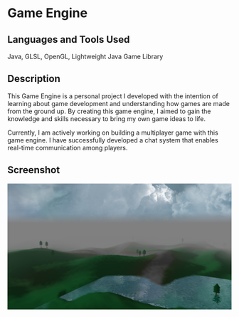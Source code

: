 # Game Engine

## Languages and Tools Used
Java, GLSL, OpenGL, Lightweight Java Game Library

## Description

This Game Engine is a personal project I developed with the intention of learning about game development and understanding how games are made from the ground up. By creating this game engine, I aimed to gain the knowledge and skills necessary to bring my own game ideas to life.

Currently, I am actively working on building a multiplayer game with this game engine. I have successfully developed a chat system that enables real-time communication among players.

## Screenshot
![Game Engine Screenshot](Game%20Engine%20Screenshot.png)
